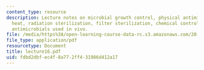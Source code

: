 ```yaml
---
content_type: resource
description: Lecture notes on microbial growth control, physical antimicrobial control,
  heat, radiation sterilization, filter sterilization, chemical control methods, and
  antimicrobials used in vivo.
file: /media/https%3A/open-learning-course-data-rc.s3.amazonaws.com/20-106j-systems-microbiology-fall-2006/fdbd2dbfec4f8a772ff431986d412a17_lecture16.pdf
file_type: application/pdf
resourcetype: Document
title: lecture16.pdf
uid: fdbd2dbf-ec4f-8a77-2ff4-31986d412a17
---
```

